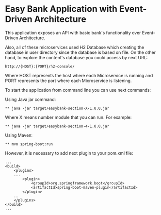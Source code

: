 # Easy Bank Application with Event-Driven Architecture

This application exposes an API with basic bank's functionality over Event-Driven Architecture. 

Also, all of these microservices used H2 Database which creating the database in user directory since the database is based on file. On the other hand, to explore the content's database you could access by next URL:

    http://{HOST}:{PORT}/h2-console/
    
Where HOST represents the host where each Microservice is running and PORT represents the port where each Microservice is listening.

To start the application from command line you can use next commands:

Using Java jar command:

    ** java -jar target/easybank-section-X-1.0.0.jar
    
Where X means number module that you can run. For example:

    ** java -jar target/easybank-section-4-1.0.0.jar

Using Maven:

    ** mvn spring-boot:run

However, it is necessary to add next plugin to your pom.xml file:

```
...
<build>
    <plugins>
    ...
        <plugin>
            <groupId>org.springframework.boot</groupId>
            <artifactId>spring-boot-maven-plugin</artifactId>
        </plugin>
    ..
    </plugins>
</build>
...
```
